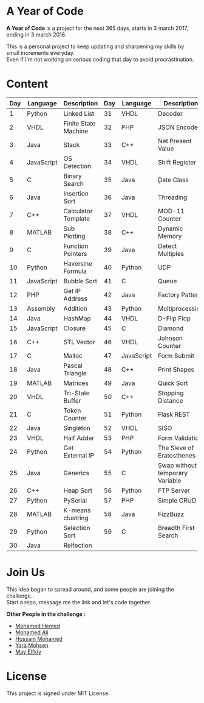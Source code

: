 # A Year of Code

**A Year of Code** is a project for the next 365 days, starts in 3 march 2017, ending in 3 march 2018.

This is a personal project to keep updating and sharpening my skills by small increments everyday. <br/>
Even if I'm not working on serious coding that day to avoid procrastination.

# Content


| Day | Language | Description | Day | Language | Description |
| --- | --- | --- | --- | --- | --- |
| 1 | Python | Linked List |  31 | VHDL | Decoder |
| 2 | VHDL | Finite State Machine  |  32 | PHP | JSON Encode |
| 3 | Java | Stack | 33 | C++ | Net Present Value|
| 4 | JavaScript | OS Detection | 34 | VHDL | Shift Register |
| 5 | C | Binary Search | 35 | Java | ٍDate Class |
| 6 | Java | Insertion Sort | 36 | Java | Threading |
| 7 | C++ | Calculator Template | 37 | VHDL | MOD-11 Counter |
| 8 | MATLAB |  Sub Plotting | 38 | C++ | Dynamic Memory |
| 9 | C | Function Pointers | 39 | Java | Detect Multiples |
| 10 | Python | Haversine Formula | 40 | Python | UDP |
| 11 | JavaScript | Bubble Sort | 41 | C | Queue |
| 12 | PHP | Get IP Address | 42 | Java | Factory Pattern |
| 13 | Assembly | Addition | 43 | Python | Multiprocessing |
| 14 | Java | HashMap | 44 | VHDL | D-Flip Flop |
| 15 | JavaScript | Closure | 45 | C | Diamond |
| 16 | C++ | STL Vector | 46 | VHDL | Johnson Counter |
| 17 | C | Malloc | 47 | JavaScript | Form Submit |
| 18 | Java | Pascal Triangle | 48 | C++ | Print Shapes |
| 19 | MATLAB | Matrices | 49 | Java | Quick Sort |
| 20 | VHDL | Tri-State Buffer  | 50 | C++ | Stopping Distance |
| 21 | C | Token Counter  | 51 | Python | Flask REST |
| 22 | Java | Singleton  | 52 | VHDL | SISO |
| 23 | VHDL | Half Adder  | 53 | PHP | Form Validation |
| 24 | Python | Get External IP  | 54 | Python | The Sieve of Eratosthenes |
| 25 | Java | Generics | 55 | C | Swap without temporary Variable |
| 26 | C++ | Heap Sort| 56 | Python | FTP Server |
| 27 | Python | PySerial | 57 | PHP | Simple CRUD |
| 28 | MATLAB | K-means clustring | 58 | Java | FizzBuzz |
| 29 | Python | Selection Sort | 59 | C | Breadth First Search |
| 30 | Java | Relfection |

# Join Us 

This idea began to spread around, and some people are joining the challenge..<br/>
Start a repo, message me the link and let's code together.


**Other People in the challenge :**

- [Mohamed Hemed](https://github.com/mohammedhemed33/Year-Of-Code-)
- [Mohamed Ali](https://github.com/muhammad008/my_year_of_code)
- [Hossam Mohamed](https://github.com/hossammohammed72/My-Year-Of-Code)
- [Yara Mohsen](https://github.com/YaraMohsen/Year_of_code)
- [May Elfkiy](https://github.com/MayElfkiy/A-year-of-code)

# License

This project is signed under MIT License.
